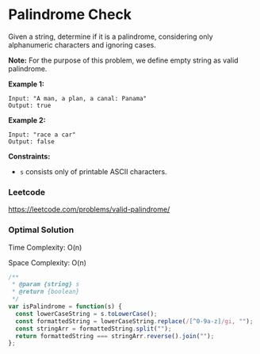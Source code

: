 # Palindrome Check

Given a string, determine if it is a palindrome, considering only alphanumeric characters and ignoring cases.

**Note:** For the purpose of this problem, we define empty string as valid palindrome.

**Example 1:**

```
Input: "A man, a plan, a canal: Panama"
Output: true
```

**Example 2:**

```
Input: "race a car"
Output: false
```

 

**Constraints:**

- `s` consists only of printable ASCII characters.



### Leetcode

https://leetcode.com/problems/valid-palindrome/



### Optimal Solution

Time Complexity: O(n)

Space Complexity: O(n)

```js
/**
 * @param {string} s
 * @return {boolean}
 */
var isPalindrome = function(s) {
  const lowerCaseString = s.toLowerCase();
  const formattedString = lowerCaseString.replace(/[^0-9a-z]/gi, "");
  const stringArr = formattedString.split("");
  return formattedString === stringArr.reverse().join("");
};
```

